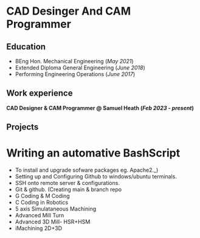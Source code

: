 # CAD Desinger And CAM Programmer 
## Education 
- BEng Hon. Mechanical Engineering (_May 2021_) 
- Extended Diploma General Engineering (_June 2018_) 
- Performing Engineering Operations (_June 2017_)

## Work experience 
**CAD Designer & CAM Programmer @ Samuel Heath (_Feb 2023 - present_)**

## Projects 
# Writing an automative BashScript
- To instail and upgrade sofware packages eg. Apache2._)
- Setting up and Configuring Github to windows/ubuntu terminals.
- SSH onto remote server & configurations.
- Git & github. (Creating main & branch repo
- G Coding & M Coding
- C Coding in Robotics 
- 5 axis Simulataneous Machining
- Advanced Mill Turn
- Advanced 3D Mill- HSR+HSM
- iMachining 2D+3D

